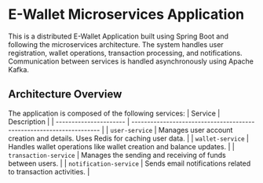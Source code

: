 # E-Wallet Microservices Application
This is a distributed E-Wallet Application built using Spring Boot and following the microservices architecture. The system handles user registration, wallet operations, transaction processing, and notifications. Communication between services is handled asynchronously using Apache Kafka.

## Architecture Overview
The application is composed of the following services:
| Service                | Description                                                          |
| ---------------------- | -------------------------------------------------------------------- |
| `user-service`         | Manages user account creation and details. Uses Redis for caching user data. |
| `wallet-service`       | Handles wallet operations like wallet creation and balance updates.  |
| `transaction-service`  | Manages the sending and receiving of funds between users.            |
| `notification-service` | Sends email notifications related to transaction activities.    |
